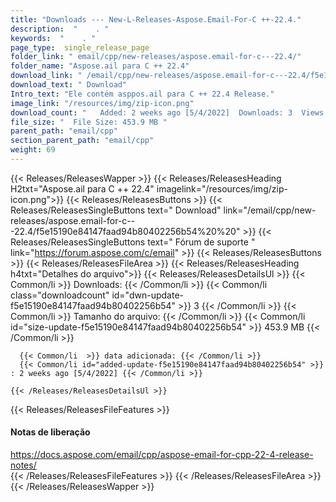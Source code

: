 ```yaml
---
title: "Downloads --- New-L-Releases-Aspose.Email-For-C ++-22.4." 
description:  "    . " 
keywords:  "    . " 
page_type:  single_release_page
folder_link: " email/cpp/new-releases/aspose.email-for-c---22.4/"
folder_name: "Aspose.ail para C ++ 22.4"
download_link: " /email/cpp/new-releases/aspose.email-for-c---22.4/f5e15190e84147faad94b80402256b54"
download_text: " Download"
Intro_text: "Ele contém asppos.ail para C ++ 22.4 Release."
image_link: "/resources/img/zip-icon.png"
download_count: "   Added: 2 weeks ago [5/4/2022]  Downloads: 3  Views: 8"
file_size: "  File Size: 453.9 MB "
parent_path: "email/cpp"
section_parent_path: "email/cpp"
weight: 69
---
```


{{< Releases/ReleasesWapper >}}
  {{< Releases/ReleasesHeading H2txt="Aspose.ail para C ++ 22.4" imagelink="/resources/img/zip-icon.png">}}
  {{< Releases/ReleasesButtons >}}
    {{< Releases/ReleasesSingleButtons text=" Download" link="/email/cpp/new-releases/aspose.email-for-c---22.4/f5e15190e84147faad94b80402256b54%20%20" >}}
    {{< Releases/ReleasesSingleButtons text=" Fórum de suporte " link="https://forum.aspose.com/c/email" >}}
  {{< Releases/ReleasesButtons >}}
  {{< Releases/ReleasesFileArea >}}
    {{< Releases/ReleasesHeading h4txt="Detalhes do arquivo">}}
    {{< Releases/ReleasesDetailsUl >}}
            {{< Common/li  >}} Downloads: {{< /Common/li >}} 
      {{< Common/li class="downloadcount" id="dwn-update-f5e15190e84147faad94b80402256b54" >}} 3 {{< /Common/li >}} 
      {{< Common/li  >}} Tamanho do arquivo: {{< /Common/li >}} 
      {{< Common/li id="size-update-f5e15190e84147faad94b80402256b54" >}} 453.9 MB {{< /Common/li >}} 


      {{< Common/li  >}} data adicionada: {{< /Common/li >}} 
      {{< Common/li id="added-update-f5e15190e84147faad94b80402256b54" >}} : 2 weeks ago [5/4/2022] {{< /Common/li >}} 

    {{< /Releases/ReleasesDetailsUl >}}

  {{< Releases/ReleasesFileFeatures >}}
      <h4>Notas de liberação</h4><div><a href="https://docs.aspose.com/email/cpp/aspose-email-for-cpp-22-4-release-notes/">https://docs.aspose.com/email/cpp/aspose-email-for-cpp-22-4-release-notes/</a></div>
  {{< /Releases/ReleasesFileFeatures >}}
 {{< /Releases/ReleasesFileArea >}}
{{< /Releases/ReleasesWapper >}}


